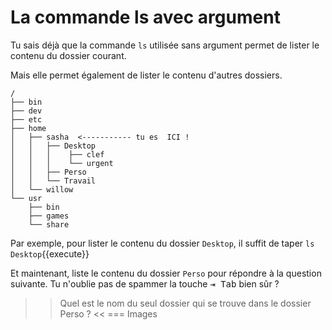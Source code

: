 # La commande ls avec argument

Tu sais déjà que la commande `ls` utilisée sans argument permet de lister le contenu du dossier courant.

Mais elle permet également de lister le contenu d'autres dossiers.

```
/
├── bin
├── dev
├── etc
├── home
│   ├── sasha  <----------- tu es  ICI !
│   │   ├── Desktop 
│   │   │    ├── clef
│   │   │    └── urgent
│   │   ├── Perso
│   │   └── Travail 
│   └── willow
└── usr
    ├── bin
    ├── games
    └── share
``` 

Par exemple, pour lister le contenu du dossier `Desktop`, il suffit de taper `ls Desktop`{{execute}}

Et maintenant, liste le contenu du dossier `Perso` pour répondre à la question suivante.
Tu n'oublie pas de spammer la touche <kbd>⇥ Tab</kbd> bien sûr ?

>> Quel est le nom du seul dossier qui se trouve dans le dossier Perso ? <<
=== Images
